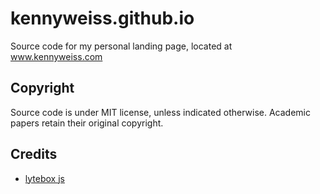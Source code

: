 # kennyweiss.github.io
Source code for my personal landing page, located at www.kennyweiss.com

## Copyright
Source code is under MIT license, unless indicated otherwise. 
Academic papers retain their original copyright.

## Credits
* [lytebox js](http://www.resoo.org/www/javascript/Lytebox/Lytebox%20-%20Home.html)
